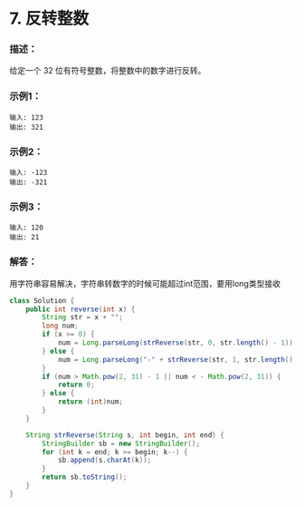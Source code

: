 # 7. 反转整数

### 描述：
给定一个 32 位有符号整数，将整数中的数字进行反转。
### 示例1：
```
输入: 123
输出: 321
```
### 示例2：
```
输入: -123
输出: -321
```
### 示例3：
```
输入: 120
输出: 21
```
### 解答：
用字符串容易解决，字符串转数字的时候可能超过int范围，要用long类型接收
```java
class Solution {
    public int reverse(int x) {
        String str = x + "";
        long num;
        if (x >= 0) {
            num = Long.parseLong(strReverse(str, 0, str.length() - 1));
        } else {
            num = Long.parseLong("-" + strReverse(str, 1, str.length() - 1));
        }
        if (num > Math.pow(2, 31) - 1 || num < - Math.pow(2, 31)) {
            return 0;
        } else {
            return (int)num;
        }
    }

    String strReverse(String s, int begin, int end) {
        StringBuilder sb = new StringBuilder();
        for (int k = end; k >= begin; k--) {
            sb.append(s.charAt(k));
        }
        return sb.toString();
    }
}
```
